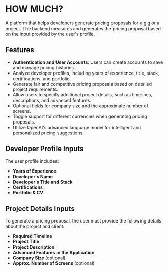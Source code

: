 # HOW MUCH?

A platform that helps developers generate pricing proposals for a gig or a project.
The backend measures and generates the pricing proposal based on the input provided by the user's profile.

## Features

- **Authentication and User Accounts**: Users can create accounts to save and manage pricing histories.
- Analyze developer profiles, including years of experience, title, stack, certifications, and portfolio.
- Generate fair and competitive pricing proposals based on detailed project requirements.
- Allow users to specify additional project details, such as timelines, descriptions, and advanced features.
- Optional fields for company size and the approximate number of screens.
- Toggle support for different currencies when generating pricing proposals.
- Utilize OpenAI's advanced language model for intelligent and personalized pricing suggestions.

## Developer Profile Inputs

The user profile includes:
- **Years of Experience**
- **Developer's Name**
- **Developer's Title and Stack**
- **Certifications**
- **Portfolio & CV**

## Project Details Inputs

To generate a pricing proposal, the user must provide the following details about the project and client:
- **Required Timeline**
- **Project Title**
- **Project Description**
- **Advanced Features in the Application**
- **Company Size** (optional)
- **Approx. Number of Screens** (optional)


